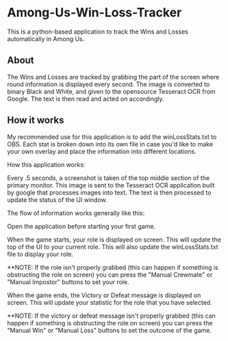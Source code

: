 # Among-Us-Win-Loss-Tracker

This is a python-based application to track the Wins and Losses automatically in Among Us.

## About

The Wins and Losses are tracked by grabbing the part of the screen where round information is displayed every second. The image is converted to binary Black and White, and given to the opensource Tesseract OCR from Google. The text is then read and acted on accordingly.

## How it works

My recommended use for this application is to add the winLossStats.txt to OBS.
Each stat is broken down into its own file in case you'd like to make your own overlay and place the information into different locations.

How this application works:

Every .5 seconds, a screenshot is taken of the top middle section of the primary monitor.
This image is sent to the Tesseract OCR application built by google that processes images into text.
The text is then processed to update the status of the UI window.

The flow of information works generally like this:

Open the application before starting your first game.

When the game starts, your role is displayed on screen. This will update the top of the UI to your current role. This will also update the winLossStats.txt file to display your role.

**NOTE: If the role isn't properly grabbed (this can happen if something is obstructing the role on screen) you can press the "Manual Crewmate" or "Manual Impostor" buttons to set your role.

When the game ends, the Victory or Defeat message is displayed on screen. This will update your statistic for the role that you have selected.

**NOTE: If the victory or defeat message isn't properly grabbed (this can happen if something is obstructing the role on screen) you can press the "Manual Win" or "Manual Loss" buttons to set the outcome of the game.
